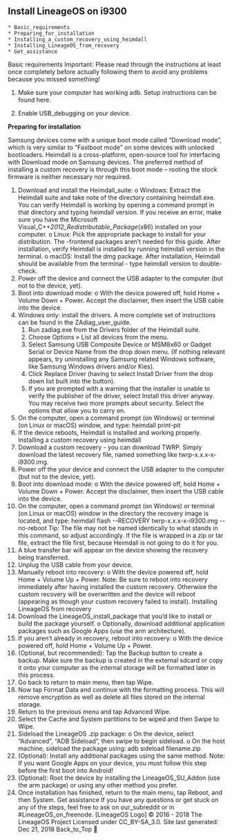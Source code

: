 
##  Install LineageOS on i9300

    * Basic_requirements
    * Preparing_for_installation
    * Installing_a_custom_recovery_using_heimdall
    * Installing_LineageOS_from_recovery
    * Get_assistance

Basic requirements
 Important: Please read through the instructions at least once completely
before actually following them to avoid any problems because you missed
something!

   1. Make sure your computer has working adb. Setup instructions can be found
      here.

   2. Enable USB_debugging on your device.

**Preparing for installation**

Samsung devices come with a unique boot mode called “Download mode”, which is
very similar to “Fastboot mode” on some devices with unlocked bootloaders.
Heimdall is a cross-platform, open-source tool for interfacing with Download
mode on Samsung devices. The preferred method of installing a custom recovery
is through this boot mode – rooting the stock firmware is neither necessary nor required.

   1. Download and install the Heimdall_suite:
          o Windows: Extract the Heimdall suite and take note of the directory
            containing heimdall.exe. You can verify Heimdall is working by
            opening a command prompt in that directory and typing heimdall
            version. If you receive an error, make sure you have the Microsoft
            Visual_C++_2012_Redistributable_Package_(x86) installed on your
            computer.
          o Linux: Pick the appropriate package to install for your
            distribution. The -frontend packages aren’t needed for this guide.
            After installation, verify Heimdall is installed by running
            heimdall version in the terminal.
          o macOS: Install the dmg package. After installation, Heimdall should
            be available from the terminal - type heimdall version to double-
            check.
   2. Power off the device and connect the USB adapter to the computer (but not
      to the device, yet).
   3. Boot into download mode:
          o With the device powered off, hold Home + Volume Down + Power.
      Accept the disclaimer, then insert the USB cable into the device.
   4. Windows only: install the drivers. A more complete set of instructions
      can be found in the ZAdiag_user_guide.
         1. Run zadiag.exe from the Drivers folder of the Heimdall suite.
         2. Choose Options » List all devices from the menu.
         3. Select Samsung USB Composite Device or MSM8x60 or Gadget Serial or
            Device Name from the drop down menu. (If nothing relevant appears,
            try uninstalling any Samsung related Windows software, like Samsung
            Windows drivers and/or Kies).
         4. Click Replace Driver (having to select Install Driver from the drop
            down list built into the button).
         5. If you are prompted with a warning that the installer is unable to
            verify the publisher of the driver, select Install this driver
            anyway. You may receive two more prompts about security. Select the
            options that allow you to carry on.
   5. On the computer, open a command prompt (on Windows) or terminal (on Linux
      or macOS) window, and type:
      heimdall print-pit
   6. If the device reboots, Heimdall is installed and working properly.
Installing a custom recovery using heimdall
   1. Download a custom recovery - you can download TWRP. Simply download the
      latest recovery file, named something like twrp-x.x.x-x-i9300.img.
   2. Power off the your device and connect the USB adapter to the computer
      (but not to the device, yet).
   3. Boot into download mode:
          o With the device powered off, hold Home + Volume Down + Power.
      Accept the disclaimer, then insert the USB cable into the device.
   4. On the computer, open a command prompt (on Windows) or terminal (on Linux
      or macOS) window in the directory the recovery image is located, and
      type:
      heimdall flash --RECOVERY twrp-x.x.x-x-i9300.img --no-reboot
       Tip: The file may not be named identically to what stands in this
      command, so adjust accordingly. If the file is wrapped in a zip or tar
      file, extract the file first, because Heimdall is not going to do it for
      you.
   5. A blue transfer bar will appear on the device showing the recovery being
      transferred.
   6. Unplug the USB cable from your device.
   7. Manually reboot into recovery:
          o With the device powered off, hold Home + Volume Up + Power.
       Note: Be sure to reboot into recovery immediately after having installed
      the custom recovery. Otherwise the custom recovery will be overwritten
      and the device will reboot (appearing as though your custom recovery
      failed to install).
Installing LineageOS from recovery
   1. Download the LineageOS_install_package that you’d like to install or
      build the package yourself.
          o Optionally, download additional application packages such as Google
            Apps (use the arm architecture).
   2. If you aren’t already in recovery, reboot into recovery:
          o With the device powered off, hold Home + Volume Up + Power.
   3. (Optional, but recommended): Tap the Backup button to create a backup.
      Make sure the backup is created in the external sdcard or copy it onto
      your computer as the internal storage will be formatted later in this
      process.
   4. Go back to return to main menu, then tap Wipe.
   5. Now tap Format Data and continue with the formatting process. This will
      remove encryption as well as delete all files stored on the internal
      storage.
   6. Return to the previous menu and tap Advanced Wipe.
   7. Select the Cache and System partitions to be wiped and then Swipe to
      Wipe.
   8. Sideload the LineageOS .zip package:
          o On the device, select “Advanced”, “ADB Sideload”, then swipe to
            begin sideload.
          o On the host machine, sideload the package using: adb sideload
            filename.zip
   9. (Optional): Install any additional packages using the same method.
       Note: If you want Google Apps on your device, you must follow this step
      before the first boot into Android!
  10. (Optional): Root the device by installing the LineageOS_SU_Addon (use the
      arm package) or using any other method you prefer.
  11. Once installation has finished, return to the main menu, tap Reboot, and
      then System.
Get assistance
If you have any questions or get stuck on any of the steps, feel free to ask on
our_subreddit or in #LineageOS_on_freenode.
[LineageOS Logo]
© 2016 - 2018 The LineageOS Project
Licensed under CC_BY-SA_3.0.
Site last generated: Dec 21, 2018
 Back_to_Top

